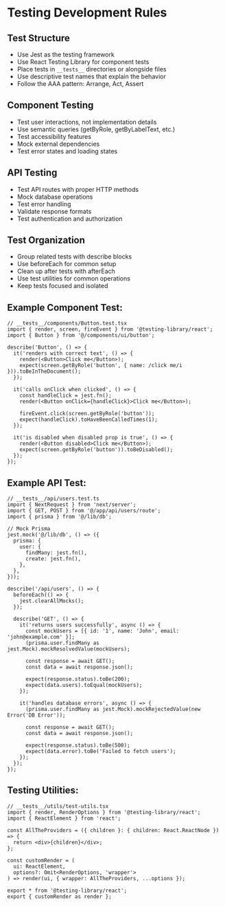 # Testing Development Rules

## Test Structure
- Use Jest as the testing framework
- Use React Testing Library for component tests
- Place tests in `__tests__` directories or alongside files
- Use descriptive test names that explain the behavior
- Follow the AAA pattern: Arrange, Act, Assert

## Component Testing
- Test user interactions, not implementation details
- Use semantic queries (getByRole, getByLabelText, etc.)
- Test accessibility features
- Mock external dependencies
- Test error states and loading states

## API Testing
- Test API routes with proper HTTP methods
- Mock database operations
- Test error handling
- Validate response formats
- Test authentication and authorization

## Test Organization
- Group related tests with describe blocks
- Use beforeEach for common setup
- Clean up after tests with afterEach
- Use test utilities for common operations
- Keep tests focused and isolated

## Example Component Test:
```tsx
// __tests__/components/Button.test.tsx
import { render, screen, fireEvent } from '@testing-library/react';
import { Button } from '@/components/ui/button';

describe('Button', () => {
  it('renders with correct text', () => {
    render(<Button>Click me</Button>);
    expect(screen.getByRole('button', { name: /click me/i })).toBeInTheDocument();
  });

  it('calls onClick when clicked', () => {
    const handleClick = jest.fn();
    render(<Button onClick={handleClick}>Click me</Button>);
    
    fireEvent.click(screen.getByRole('button'));
    expect(handleClick).toHaveBeenCalledTimes(1);
  });

  it('is disabled when disabled prop is true', () => {
    render(<Button disabled>Click me</Button>);
    expect(screen.getByRole('button')).toBeDisabled();
  });
});
```

## Example API Test:
```tsx
// __tests__/api/users.test.ts
import { NextRequest } from 'next/server';
import { GET, POST } from '@/app/api/users/route';
import { prisma } from '@/lib/db';

// Mock Prisma
jest.mock('@/lib/db', () => ({
  prisma: {
    user: {
      findMany: jest.fn(),
      create: jest.fn(),
    },
  },
}));

describe('/api/users', () => {
  beforeEach(() => {
    jest.clearAllMocks();
  });

  describe('GET', () => {
    it('returns users successfully', async () => {
      const mockUsers = [{ id: '1', name: 'John', email: 'john@example.com' }];
      (prisma.user.findMany as jest.Mock).mockResolvedValue(mockUsers);

      const response = await GET();
      const data = await response.json();

      expect(response.status).toBe(200);
      expect(data.users).toEqual(mockUsers);
    });

    it('handles database errors', async () => {
      (prisma.user.findMany as jest.Mock).mockRejectedValue(new Error('DB Error'));

      const response = await GET();
      const data = await response.json();

      expect(response.status).toBe(500);
      expect(data.error).toBe('Failed to fetch users');
    });
  });
});
```

## Testing Utilities:
```tsx
// __tests__/utils/test-utils.tsx
import { render, RenderOptions } from '@testing-library/react';
import { ReactElement } from 'react';

const AllTheProviders = ({ children }: { children: React.ReactNode }) => {
  return <div>{children}</div>;
};

const customRender = (
  ui: ReactElement,
  options?: Omit<RenderOptions, 'wrapper'>
) => render(ui, { wrapper: AllTheProviders, ...options });

export * from '@testing-library/react';
export { customRender as render };
``` 